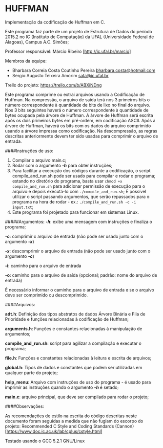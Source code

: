 # HUFFMAN
Implementação da codificação de Huffman em C.

Este programa faz parte de um projeto de Estrutura de Dados do período 2015.2 no IC (Instituto de Computação) da UFAL (Universidade Federal de Alagoas), Campus A.C. Simões;

Professor responsável: Márcio Ribeiro [http://ic.ufal.br/marcio]

Membros da equipe:

- Bharbara Correia Costa Coutinho Pereira bharbara.costa@hotmail.com
- Sergio Augusto Teixeira Amorim sata@ic.ufal.br

Trello do projeto: https://trello.com/b/ABXiNDng


Este programa comprime ou extrai arquivos usando a Codificação de Huffman. Na compressão, o arquivo de saída terá nos 3 primeiros bits o número correspondente à quantidade de bits de lixo no final do arquivo. Nos 3 bits seguintes haverá o número correspondente à quantidade de bytes ocupada pela árvore de Huffman. A árvore de Huffman será escrita após os dois primeiros bytes em pré-ordem, em codificação ASCII. Após a árvore de Huffman, haverá os bits com os dados do arquivo comprimido usando a árvore impressa como codificação. Na descompressão, as regras descritas anteriormente devem ter sido usadas para comprimir o arquivo de entrada.



####Instruções de uso:
1. Compilar o arquivo main.c;
2. Rodar com o argumento **_-h_** para obter instruções;
3. Para facilitar a execução dos códigos durante a codificação, o script compile\_and\_run.sh pode ser usado para compilar e rodar o programa; estando no diretório do programa, basta usar `chmod +x compile_and_run.sh` para adicionar permissão de execução para o arquivo e depois executá-lo com `./compile_and_run.sh`; É possível utilizar o script passando argumentos, que serão repassados para o programa na hora de rodar - ex.: `./compile_and_run.sh -c -i input.txt`;
4. Este programa foi projetado para funcionar em sistemas Linux.

#####Argumentos:
**_-h_**: exibe uma mensagem com instruções e finaliza o programa;

**_-c_**: comprimir o arquivo de entrada (não pode ser usado junto com o argumento **_-x_**)

**_-x_**: descomprimir o arquivo de entrada (não pode ser usado junto com o argumento **_-c_**)

**-i**: caminho para o arquivo de entrada

**-o**: caminho para o arquivo de saída (opcional; padrão: nome do arquivo de entrada)

É necessário informar o caminho para o arquivo de entrada e se o arquivo deve ser comprimido ou descomprimido.



####Arquivos:

**adt.h**: Definição dos tipos abstratos de dados Árvore Binária e Fila de Prioridade e funções relacionadas à codificação de Huffman;

**arguments.h**: Funções e constantes relacionadas à manipulação de argumentos;

**compile\_and\_run.sh**: script para agilizar a compilação e executar o programa;

**file.h**: Funções e constantes relacionadas à leitura e escrita de arquivos;

**global.h**: Tipos de dados e constantes que podem ser utilizadas em qualquer parte do projeto;

**help\_menu**: Arquivo com instruções de uso do programa - é usado para imprimir as instruções quando o argumento **_-h_** é setado;

**main.c**: arquivo principal, que deve ser compilado para rodar o projeto;



####Observações:

As recomendações de estilo na escrita do código descritas neste documento foram seguidas a medida que não fugiam do escorpo do projeto: Recommended C Style and Coding Standards (Cannon) [https://www.doc.ic.ac.uk/lab/cplus/cstyle.html]

Testado usando o GCC 5.2.1 GNU/Linux
